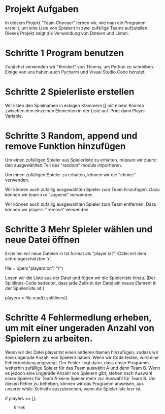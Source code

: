 # Projekt Aufgaben 
In diesem Projekt "Team Chooser" lernen wir, wie man ein Programm erstellt, um eine Liste von Spielern in zwei zufällige Teams aufzuteilen. Dieses Projekt zeigt die Verwendung von Dateien und Listen.


# Schritte 1 Program benutzen 
Zunächst verwenden wir "thrinket" von Thonny, um Python zu schreiben. Einige von uns haben auch Pycharm und Visual Studio Code benutzt.  


# Schritte 2 Spielerliste erstellen
Wir listen den Spielnamen in eckigen Klammern [] mit einem Komma zwischen den einzelnen Elementen in der Liste auf. Print dann Player-Variable. 


# Schritte 3 Random, append und remove Funktion hinzufügen
Um einen zufälligen Spieler aus Spielerliste zu erhalten, müssen wir zuerst den ausgewählten Teil des "random" moduls importieren.

Um einen zufälligen Spieler zu erhalten, können wir die "choice" verwenden.

Wir können auch zufällig ausgewählten Spieler zum Team hinzufügen. Dazu können wir team xxx “.append“ verwenden.

Wir können auch zufällig ausgewählten Spieler zum Team entfernen. Dazu können wir players “.remove“ verwenden.


# Schritte 3 Mehr Spieler wählen und neue Datei öffnen
Erstellen wir neue Dateien in txt.format als "player.txt" -Datei mit dem schreibgeschützten 'r'.  

file = open("players.txt", "r")

Lesen wir die Liste aus der Datei und fügen wir die Spielerliste hinzu. (Der Splitlines-Code bedeutet, dass jede Zeile in der Datei ein neues Element in der Spielerliste ist.) 

players = file.read().splitlines()


# Schritte 4 Fehlermedlung erheben, um mit einer ungeraden Anzahl von Spielern zu arbeiten.
Wenn wir der Datei player.txt einen anderen Namen hinzufügen, sodass wir eine ungerade Anzahl von Spielern haben. Wenn wir Code testen, wird eine Fehlermeldung angezeigt. Der Fehler liegt darin, dass unser Programm weiterhin zufällige Spieler für das Team auswählt A und dann Team B. Wenn es jedoch eine ungerade Anzahl von Spielern gibt, stehen nach Auswahl eines Spielers für Team A keine Spieler mehr zur Auswahl für Team B. Um diesen Fehler zu beheben, können wir das Programm anweisen, aus unserer while-Schleife auszubrechen, wenn die Spielerliste leer ist.

 if players == []:
        
        break

